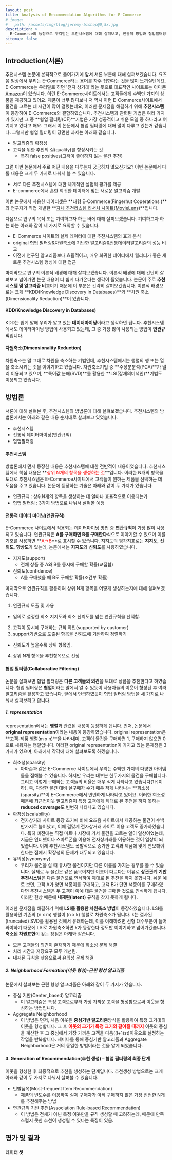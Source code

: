 ```yaml
---
layout: post
title: Analysis of Recommendation Algorithms for E-Commerce
# image: 
#   path: /assets/img/blog/jeremy-bishop@0,5x.jpg
description: >
  E-Commerce의 등장으로 부각받는 추천시스템에 대해 살펴보고, 전통적 방법과 협업필터링 방법을 비교해보는 논문입니다.
sitemap: false
---
```


<!-- Version 9 is the most complete version of Hydejack yet.
{:.lead}

[Modernized](#linking-in-style) [design](#whats-in-the-cards), [big headlines](#ready-for-the-big-screen), big new features: [Built-In Search](#built-in-search), [Sticky Table of Contents](#sticky-table-of-contents), and [Auto-Hiding Navbar](#auto-hiding-navbar). That [and more](#and-much-more) is Hydejack 9.

- Table of Contents
{:toc .large-only} -->
## Introduction(서론)

추천시스템 논문에 본격적으로 들어가기에 앞서 서론 부분에 대해 살펴보겠습니다. 
요즈음 일상에서 우리는 E-Commerce라는 용어를 자주 접한다는 것을 많이 느끼실텐데요.
E-Commerce는 우리말로 하면 '전자 상거래'라는 뜻으로 대표적인 사이트로는 
아마존[Amazon](https://www.amazon.com/)이 있습니다. 이런 E-Commerce사이트에서는
고객들에게 수백만 가지의 상품을 제공하고 있어요. 제품이 너무 많다보니 저 역시 
이런 E-Commerce사이트에서 물건을 고르는 데 시간이 많이 걸렸는데요, 
이러한 문제점을 해결하기 위해 **추천시스템**이 등장하여 E-Commerce와 결합하였습니다.
추천시스템과 관련된 기법은 여러 가지가 있지만 그 중 **협업 필터링(CF)**기법은
가장 성공적이고 쉬운 모델 중 하나라고 여겨지고 있다고 해요. 그래서 이 논문에서 
협업 필터링에 대해 많이 다루고 있는거 같습니다. 그렇지만 협업 필터링이 당면한 과제는 
아래와 같습니다. 
- 알고리즘의 확장성
- 고객을 위한 추천의 질(quality)를 향상시키는 것
   - 특히 false positives(고객이 좋아하지 않는 물건 추천)

그럼 이번 논문에서 주로 어떤 내용을 다루는지 궁금하지 않으신가요?
이번 논문에서 다룰 내용은 크게 두 가지로 나눠서 볼 수 있습니다.
- 서로 다른 추천시스템에 대한 체계적인 실험적 평가를 제공
- E-commerce에서 흔한 희귀한 데이터에 맞는 새로운 알고리즘 개발

이번 논문에서 사용한 데이터셋은 **대형 E-Commerce(Fingerhut Coperations )**와
연구자가 직접 개발한 **[자체 추천리스템 리서치 사이트(MovieLens)](www.movielens.umn.edu)**입니다.

다음으로 연구의 목적 또는 기여하고자 하는 바에 대해 살펴보겠습니다. 
기여하고자 하는 바는 아래와 같이 세 가지로 요약할 수 있습니다.
- E-Commerce 사이트의 실제 데이터에 대한 추천시스템의 효과 분석
- original 협업 필터링&차원축소에 기반한 알고리즘&전통데이터알고리즘의 성능 비교
- 이전에 연구된 알고리즘보다 효율적이고, 매우 희귀한 데이터에서 퀄리티가 좋은 
  새로운 추천시스템 형성에 대한 접근

마지막으로 연구의 이론적 배경에 대해 살펴보겠습니다. 이론적 배경에 대해 간단히 살펴보고 넘어가면
논문 내용이 더 쉽게 다가온다는 생각이 들었습니다. 논문이 주로 **추천시스템 및 알고리즘 비교**이기 때문에
이 부분은 간략히 살펴보겠습니다. 이론적 배경으로는 크게 **KDD(Knowledge Discovery in Databases)**와
**차원 축소(Dimensionality Reduction)**이 있습니다. 
#### KDD(Knowledge Discovery in Databases)

KDD는 쉽게 말해 우리가 알고 있는 **데이터마이닝**이라고 생각하면 됩니다.
추천시스템에서도 데이터마이닝 방법이 사용되고 있는데, 
그 중 가장 많이 사용되는 방법이 **연관규칙**입니다. 
#### 차원축소(Dimensionality Reduction)

차원축소는 말 그대로 차원을 축소하는 기법인데, 추천시스템에서는
행렬의 행 또는 열을 축소시키는 것을 이야기하고 있습니다. 
차원축소기법 중 **주성분분석(PCA)**가 널리 이용되고 있으며,
**특이값 분해(SVD)**를 활용한 **LSI(잠재의미색인)**기법도 이용되고 있습니다.
## 방법론

서론에 대해 살펴본 후, 추천시스템의 방법론에 대해 살펴보겠습니다. 추천시스템의 방법론에서는 
아래와 같은 내용 순서대로 살펴보고 있었습니다.
- 추천시스템
- 전통적 데이터마이닝(연관규칙)
- 협업필터링

#### 추천시스템

방법론에서 먼저 등장한 내용은 추천시스템에 대한 전반적이 내용이었습니다. 
추천시스템에서 핵심 내용은 **<span style='color:red'>상위 N개의 항목을 생성하는 것</span>**입니다.
이러한 N개의 항목을 토대로 추천시스템은 E-Commerce사이트에서 고객들이 원하는 제품을 선택하는 데
도움을 주고 있습니다. 논문에 등장하는 기술은 아래와 같이 두 가지가 있습니다.
- 연관규칙 : 상위N개의 항목을 생성하는 데 얼마나 효율적으로 이용되는가
- 협업 필터링 : 3가지 방법으로 나눠서 살펴볼 예정

#### 전통적 데이터 마이닝(연관규칙)

E-Commerce 사이트에서 적용되는 데이터마이닝 방법 중 **연관규칙**이 가장 많이 사용되고 있습니다.
연관규칙은 **A를 구매하면 B를 구매한다**식으로 이야기할 수 있으며 이를 기호를 사용하면
**<span style='color:red'>A->B</span>**로 표시할 수 있습니다.
지지도의 평가지표로는 **지지도**, **신뢰도**, **향상도**가 있는데, 논문에서는
**지지도**와 **신뢰도**를 사용하였습니다.
- 지지도(support)
  - 전체 상품 중 A와 B를 동시에 구매할 확률(교집합)
- 신뢰도(confidence)
  - A를 구매했을 때 B도 구매할 확률(조건부 확률)

마지막으로 연관규칙을 활용하여 상위 N개 항목을 어떻게 생성하는지에 대해 살펴보겠습니다. 
1. 연관규칙 도출 및 사용
 - 임의로 설정한 최소 지지도와 최소 신뢰도를 넘는 연관규칙을 선택함.
2. 고객이 동시에 구매하는 규칙 확인(supported by customer)
3. support기반으로 도출된 항목을 신뢰도에 기반하여 정렬하기
  - 신뢰도가 높을수록 상위 항목임.
4. 상위 N개 항목을 추천항목으로 선정

#### 협업 필터링(Collaborative Filtering)

논문을 살펴보면 협업 필터링은 **다른 고객들의 의견**을 토대로 상품을 추천한다고 하였습니다.
협업 필터링은 **협업**이라는 말에서 알 수 있듯이 사용자들의 이웃이 형성된 후 
여러 알고리즘을 활용하고 있습니다. 앞에서 언급하였듯이 협업 필터링 방법을
세 가지로 나눠서 살펴보려고 합니다. 
##### 1. representation

representation에서는 **행렬**과 관련된 내용이 등장하게 됩니다. 먼저, 논문에서
**original representation**이라는 내용이 등장하였습니다. original representation은
**고객-제품 행렬(m x n)**을 나타내며, 고객이 물건을 구매하면 1, 구매하지 않으면 0으로
채워지는 행렬입니다. 이러한 original representation이 가지고 있는 문제점은 3가지가 있으며,
아래에서 각각에 대해 살펴보도록 하겠습니다.
- 희소성(sparsity)
  - 아마존과 같은 E-Commerce 사이트에서 우리는 수백만 가지의 다양한 아이템들을 접해볼 수 있습니다.
    하지만 우리는 대부분 한두가지의 물건을 구매합니다. 그리고 이렇게 구매하는 고객들의 비율은 
    매우 적게 나타나고 있습니다(1%이하). 즉, 다양한 물건 대비 실구매자 수가 매우 적게 나타나는
    **희소성(sparsity)**이 E-Commerce에서 빈번하게 나타나고 있어요. 이러한 희소성 때문에
    최근접이웃 알고리즘이 특정 고객에게 제대로 된 추천을 하지 못하는 **reduced coverage**도
    빈번히 나타나고 있습니다.
- 확장성(scalability)
  - 전자상거래 사이트 등장 초기에 비해 요즈음 사이트에서 제공하는 물건이 수백만가지로 늘어났고,
    이에 걸맞게 전자상거래 사이트 이용 고객도 증가하였습니다. 특히 예전에는 직접 마트나 시장에 가서
    물건을 고르는 일이 일상이었는데, 지금은 인터넷이나 스마트폰을 이용해 전자상거래를 이용하는 것이
    일상이 되었습니다. 이제 추천시스템도 폭발적으로 증가한 고객과 제품에 맞게 변모해야 한다는 점에서
    확장성의 문제가 대두되고 있습니다.
- 유의성(synonymy)
  - 우리가 물건을 살 때 유사한 물건이지만 다른 이름을 가지는 경우를 볼 수 있습니다. 
    실제로 두 물건은 같은 품목이지만 이름이 다르다는 이유로 **상관관계 기반 추천시스템**은 
    다른 물건으로 인식하여 제대로 된 추천을 하지 못합니다. 쉬운 예로 보면,
    고객 A가 양면 색종이를 구매하고, 고객 B가 단면 색종이를 구매하였다면 
    추천시스템은 두 고객이 아예 대른 물건을 구매한 것으로 인식하게 됩니다.
    이러한 현상 때문에 **내재된(latent)** 규칙을 찾지 못하게 됩니다.

이러한 문제점을 해결하기 위해 **LSI를 활용한 차원축소 방법**이 등장하였습니다.
LSI를 활용하면 기존의 (n x m) 행렬이 (n x k) 행렬로 차원축소가 됩니다. k는 절사된(truncated) SVD를
활용된 것에서 유래하는데, 이를 이해하려면 선형 대수부분이 들어와야하기 때문에 LSI로 차원축소하면
k가 등장한다 정도만 이야기하고 넘어가겠습니다. **축소된 차원표현**이 갖는 장점은 아래와 같습니다.
- 모든 고객들의 의견이 존재하기 때문에 희소성 문제 해결
- 처리 시간과 저장요구 모두 개선됨.
- 내재된 규칙을 찾음으로써 유의성 문제 해결
  
##### 2. Neighborhood Formation(이웃 형성)-근린 형성 알고리즘

논문에서 살펴보는 근린 형성 알고리즘은 아래와 같이 두 가지가 있습니다.
- 중심 기반(Center_based) 알고리즘
  - 이 알고리즘은 특정 고객으로부터 가장 가까운 고객을 형성함으로써 
    이웃을 형성하는 방법입니다.
- Aggregate Neighborhood
  - 이 방법은 먼저, 처음 이웃은 **중심기반 알고리즘**방식을 활용하여
    특정 크기(l)의 이웃을 형성합니다. 그 후 **<span style='color:red'>이웃의 크기가 특정 크기와 같아질 때까지</span>**
    이웃의 중심을 계산한 후 그 중심에서 가장 가까운 고객을 다음((l+1)st)이웃으로 설정하는 작업을 반복합니다.
    세미나를 통해 중심기반 알고리즘과 Aggregate Neighborhood은 거의 동일한 방법이라는 것을 알게 되었습니다.
#### 3. Generation of Recommendation(추천 생성) – 협업 필터링의 최종 단계

이웃을 형성한 후 최종적으로 추천을 생성하는 단계입니다. 추천생성 방법으로는 크게 아래와 같이 
두 가지로 나눠서 살펴볼 수 있습니다. 
- 빈발품목(Most-frequent Item Recommendation)
  - 제품의 빈도수를 이용하여 실제 구매자가 아직 구매하지 않은 가장 빈번한 N개를 추천해주는 방법
- 연관규칙 기반 추천(Association Rule-based Recommendation)
  - 이 방법은 전체가 아닌 특정 이웃만을 규칙 생성할 때 고려하는데, 때문에 만족스럽지 못한 추천이
    생성될 수 있다는 특징이 있음.

## 평가 및 결과
#### 데이터 셋
